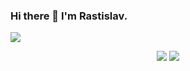 ### Hi there 👋 I'm Rastislav.

![](https://komarev.com/ghpvc/?username=kukuckarastislav)

<p align="center">
  <img src ="https://github-readme-stats.vercel.app/api?username=kukuckarastislav&show_icons=true&count_private=true&include_all_commits=true&hide_border=true&hide=issues,contribs">
  <img src ="https://github-readme-stats.vercel.app/api/top-langs/?username=kukuckarastislav&layout=compact&hide_border=true&langs_count=10&hide=html,css">
</p>

<!--
**kukuckarastislav/kukuckarastislav** is a ✨ _special_ ✨ repository because its `README.md` (this file) appears on your GitHub profile.

Here are some ideas to get you started:

- 🔭 I’m currently working on ...
- 🌱 I’m currently learning ...
- 👯 I’m looking to collaborate on ...
- 🤔 I’m looking for help with ...
- 💬 Ask me about ...
- 📫 How to reach me: ...
- 😄 Pronouns: ...
- ⚡ Fun fact: ...
-->
